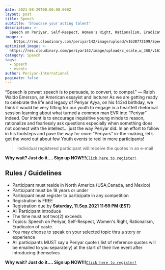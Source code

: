 ```yaml
---
date: 2021-08-29T00:00:00.000Z
layout: post
title: Speech
subtitle: 'Showcase your acting talent'
description: >-
  Speech on Periyar, Self-Respect, Women's Right, Rationalism, Eradicaton of caste.
image: >-
    https://res.cloudinary.com/periyar142/image/upload/v1630772199/Speech_ws6dyv.jpg
optimized_image: >-
  https://res.cloudinary.com/periyar142/image/upload/c_scale,w_380/v1630772199/Speech_ws6dyv.jpg
category: Speech
tags:
  - Speech
  - events
author: Periyar-International
paginate: false
---
```


“Speech is power: speech is to persuade, to convert, to compel.”
— Ralph Waldo Emerson, an American essayist and lecturer
As we are getting ready to celebrate the life and legacy of Periyar Ayya, on his 143rd birthday, we think it would be very fitting for our youth to engage in a heartfelt rhetorical session learning about what turned a common man EVR into “Periyar” indeed. Our intent is to encourage inquisitive young minds to reason, rationalize and fearlessly ask questions especially when something does not connect with the intellect… just the way Periyar did.   In an effort to follow in his footsteps and pave the way for more “Periyars” in-the-making, let’s get the word out about few Youth events to reel in more participants!


> Individual registered participant will receive the quotes in an e-mail

**Why wait? Just do it…. Sign up NOW!!!**<a  href="https://www.periyar143.info/register/">`Click here to register!`</a>


## Rules / Guidelines

* Participant must reside in North America (USA,Canada, and Mexico) 
* Participant must be 18 years or under
* Participant must register to participate in any competition
* Registration is FREE
* Registration due by <strong>Saturday, 11.Sep.2021 11:59 PM (EST)</strong>
* All Participant introduce 
* The time must not two(2) exceeds
* Topics: Speech on Periyar, Self-Respect, Women's Right, Rationalism, Eradicaton of caste.
* You may choose to speak on your selected topic thru a story or experience
* All participants MUST say a Periyar quote ( list of reference quotes will be emailed to you separately) at the start of their live event after introducing themselves


**Why wait? Just do it…. Sign up NOW!!!**<a  href="https://www.periyar143.info/register/">`Click here to register!`</a>

